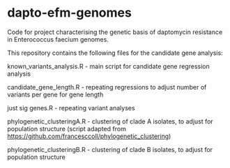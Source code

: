 # dapto-efm-genomes
Code for project characterising the genetic basis of daptomycin resistance in Enterococcus faecium genomes.




This repository contains the following files for the candidate gene analysis:

known_variants_analysis.R - main script for candidate gene regression analysis

candidate_gene_length.R - repeating regressions to adjust number of variants per gene for gene length

just sig genes.R - repeating variant analyses 

phylogenetic_clusteringA.R - clustering of clade A isolates, to adjust for population structure (script adapted from https://github.com/francesccoll/phylogenetic_clustering)

phylogenetic_clusteringB.R - clustering of clade B isolates, to adjust for population structure 

